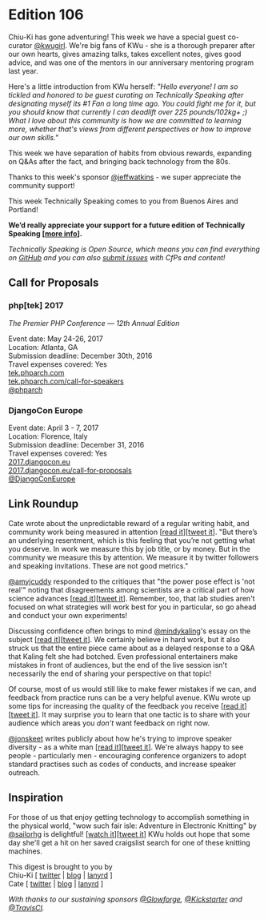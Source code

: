 # Edition 106

Chiu-Ki has gone adventuring! This week we have a special guest co-curator [@kwugirl](http://twitter.com/kwugirl). We're big fans of KWu - she is a thorough preparer after our own hearts, gives amazing talks, takes excellent notes, gives good advice, and was one of the mentors in our anniversary mentoring program last year.

Here's a little introduction from KWu herself:
*"Hello everyone! I am so tickled and honored to be guest curating on Technically Speaking after designating myself its #1 Fan a long time ago. You could fight me for it, but you should know that currently I can deadlift over 225 pounds/102kg+ ;) What I love about this community is how we are committed to learning more, whether that's views from different perspectives or how to improve our own skills."*

This week we have separation of habits from obvious rewards, expanding on Q&As after the fact, and bringing back technology from the 80s.

Thanks to this week's sponsor [@jeffwatkins](http://twitter/jeffwatkins) - we super appreciate the community support!

This week Technically Speaking comes to you from Buenos Aires and Portland!

**We’d really appreciate your support for a future edition of Technically Speaking [[more info](http://www.techspeak.email/sponsorship/)].**  

*Technically Speaking is Open Source, which means you can find everything on [GitHub](https://github.com/catehstn/technically-speaking/) and you can also [submit issues](https://github.com/catehstn/technically-speaking/issues/new) with CfPs and content!*  

## Call for Proposals

### php[tek] 2017
*The Premier PHP Conference — 12th Annual Edition*

Event date: May 24-26, 2017  
Location: Atlanta, GA  
Submission deadline: December 30th, 2016  
Travel expenses covered: Yes  
[tek.phparch.com](https://tek.phparch.com)  
[tek.phparch.com/call-for-speakers](https://tek.phparch.com/call-for-speakers)  
[@phparch](https://twitter.com/phparch)

### DjangoCon Europe

Event date: April 3 - 7, 2017  
Location: Florence, Italy  
Submission deadline: December 31, 2016  
Travel expenses covered: Yes  
[2017.djangocon.eu](https://2017.djangocon.eu/)  
[2017.djangocon.eu/call-for-proposals](https://2017.djangocon.eu/call-for-proposals/)  
[@DjangoConEurope](https://twitter.com/DjangoConEurope)

## Link Roundup

Cate wrote about the unpredictable reward of a regular writing habit, and community work being measured in attention [[read it](https://cate.blog/2016/12/08/the-roi-of-writing/)][[tweet it](https://twitter.com/home?status=%20https%3A//cate.blog/2016/12/08/the-roi-of-writing/%20via%20%40techspeakdigest)]. "But there’s an underlying resentment, which is this feeling that you’re not getting what you deserve. In work we measure this by job title, or by money. But in the community we measure this by attention. We measure it by twitter followers and speaking invitations. These are not good metrics."

[@amyjcuddy](https://twitter.com/amyjccuddy) responded to the critiques that "the power pose effect is 'not real'" noting that disagreements among scientists are a critical part of how science advances [[read it](https://www.linkedin.com/pulse/my-overview-state-science-postural-feedback-power-posing-amy-cuddy)][[tweet it](https://twitter.com/home?status=%20by%20%40amyjcuddy%20https%3A//www.linkedin.com/pulse/my-overview-state-science-postural-feedback-power-posing-amy-cuddy%20via%20%40techspeakdigest)]. Remember, too, that lab studies aren't focused on what strategies will work best for you in particular, so go ahead and conduct your own experiments!

Discussing confidence often brings to mind [@mindykaling](https://twitter.com/mindykaling)'s essay on the subject [[read it](http://www.glamour.com/story/mindy-kaling-guide-to-killer-confidence)][[tweet it](https://twitter.com/home?status=%20by%20%40mindykaling%20http%3A//www.glamour.com/story/mindy-kaling-guide-to-killer-confidence%20via%20%40techspeakdigest)]. We certainly believe in hard work, but it also struck us that the entire piece came about as a delayed response to a Q&A that Kaling felt she had botched. Even professional entertainers make mistakes in front of audiences, but the end of the live session isn't necessarily the end of sharing your perspective on that topic!

Of course, most of us would still like to make fewer mistakes if we can, and feedback from practice runs can be a very helpful avenue. KWu wrote up some tips for increasing the quality of the feedback you receive [[read it](http://kwugirl.blogspot.com/2016/06/getting-good-feedback-from-practice.html)][[tweet it](https://twitter.com/home?status=%20http%3A//kwugirl.blogspot.com/2016/06/getting-good-feedback-from-practice.html%20via%20%40techspeakdigest)]. It may surprise you to learn that one tactic is to share with your audience which areas you *don't* want feedback on right now.

[@jonskeet](http://twitter.com/jonskeet) writes publicly about how he's trying to improve speaker diversity - as a white man [[read it](https://codeblog.jonskeet.uk/2016/12/10/diversity-and-speaking-engagements/)][[tweet it](https://twitter.com/home?status=Diversity%20and%20Speaking%20Engagements%20-%20https%3A//codeblog.jonskeet.uk/2016/12/10/diversity-and-speaking-engagements/%20/by%20%40jonskeet%20/via%20%40techspeakdigest)]. We're always happy to see people - particularly men - encouraging conference organizers to adopt standard practises such as codes of conducts, and increase speaker outreach.

## Inspiration

For those of us that enjoy getting technology to accomplish something in the physical world, "wow such fair isle: Adventure in Electronic Knitting" by [@sailorhg](https://twitter.com/sailorhg) is delightful! [[watch it](https://youtu.be/HKZ6nDEMpyc)][[tweet it](https://twitter.com/home?status=%20by%20%40sailorhg%20https%3A//youtu.be/HKZ6nDEMpyc%20via%20%40techspeakdigest)] KWu holds out hope that some day she'll get a hit on her saved craigslist search for one of these knitting machines.


This digest is brought to you by  
Chiu-Ki [ [twitter](https://twitter.com/chiuki) | [blog](http://blog.sqisland.com/) | [lanyrd](http://lanyrd.com/profile/chiuki/) ]  
Cate [ [twitter](https://twitter.com/catehstn) | [blog](http://www.catehuston.com/blog/) | [lanyrd](http://lanyrd.com/profile/catehstn/) ]

*With thanks to our sustaining sponsors [@Glowforge](http://twitter.com/glowforge), [@Kickstarter](http://twitter.com/kickstarter) and [@TravisCI](http://twitter.com/travisci).*
